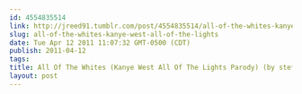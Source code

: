 ```yaml
---
id: 4554835514
link: http://jreed91.tumblr.com/post/4554835514/all-of-the-whites-kanye-west-all-of-the-lights
slug: all-of-the-whites-kanye-west-all-of-the-lights
date: Tue Apr 12 2011 11:07:32 GMT-0500 (CDT)
publish: 2011-04-12
tags: 
title: All Of The Whites (Kanye West All Of The Lights Parody) (by stefanosis1)
layout: post
---
```






